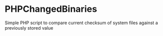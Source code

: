 PHPChangedBinaries
==================

Simple PHP script to compare current checksum of system files against a previously stored value
